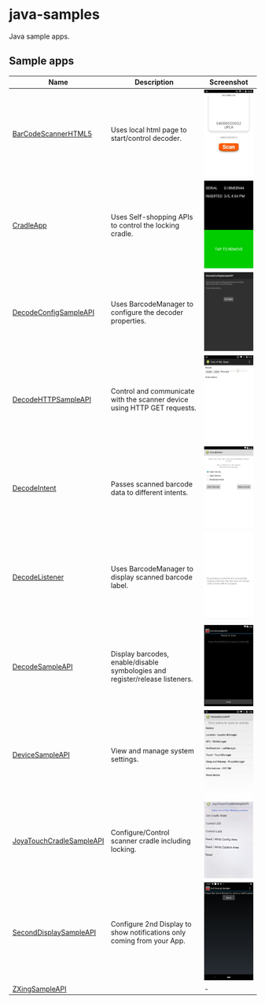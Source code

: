 # java-samples

Java sample apps.

## Sample apps

| Name | Description | Screenshot
|------|-------------|-----------
| [BarCodeScannerHTML5](BarCodeScannerHTML5/) | Uses local html page to start/control decoder. | ![BarCodeScannerHTML5](screenshots/barcode_html5.png)
| [CradleApp](CradleApp/) | Uses Self-shopping APIs to control the locking cradle. | <img src="CradleApp/screenshots/screen_green.png" alt="Cradle App screenshot" width="225">
| [DecodeConfigSampleAPI](DecodeConfigSampleAPI/) | Uses BarcodeManager to configure the decoder properties. | ![DecodeConfigSampleAPI](screenshots/decode_config.png)
| [DecodeHTTPSampleAPI](DecodeHTTPSampleAPI/) | Control and communicate with the scanner device using HTTP GET requests. | ![DecodeHTTPSampleAPI](screenshots/decode_http.png)
| [DecodeIntent](DecodeIntent/) | Passes scanned barcode data to different intents. | ![DecodeIntent](screenshots/decode_intent.png)
| [DecodeListener](DecodeListener/) | Uses BarcodeManager to display scanned barcode label. | ![DecodeListener](screenshots/decode_listener2.png)
| [DecodeSampleAPI](DecodeSampleAPI/) | Display barcodes, enable/disable symbologies and register/release listeners. | ![DecodeSampleAPI](screenshots/decode_sample.png)
| [DeviceSampleAPI](DeviceSampleAPI/) |  View and manage system settings.| ![DeviceSampleAPI](screenshots/device_api.png)
| [JoyaTouchCradleSampleAPI](JoyaTouchCradleSampleAPI/) | Configure/Control scanner cradle including locking. | ![JoyaTouchCradleSampleAPI](screenshots/joyatouch_cradle_sample.jpg)
| [SecondDisplaySampleAPI](SecondDisplaySampleAPI/) | Configure 2nd Display to show notifications only coming from your App. | ![SecondDisplaySampleAPI](screenshots/second_display_sample.jpg)
| [ZXingSampleAPI](ZXingSampleAPI/) |  | -
